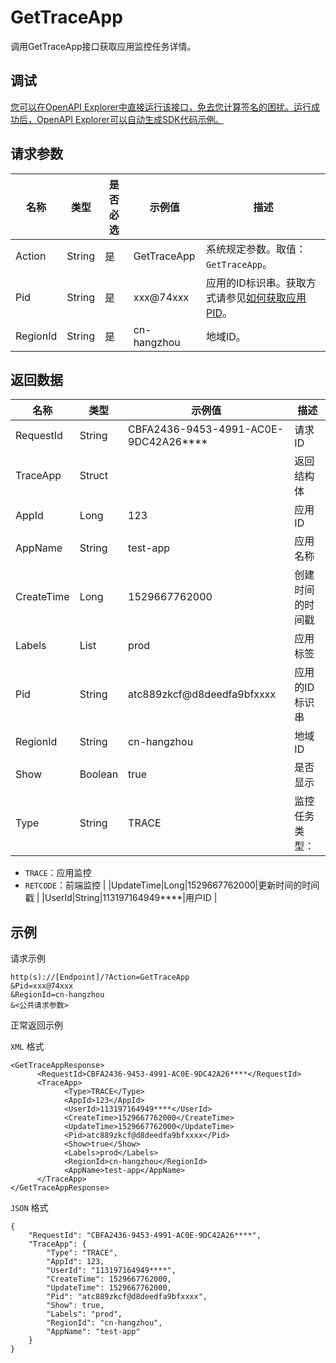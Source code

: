 # GetTraceApp

调用GetTraceApp接口获取应用监控任务详情。

## 调试

[您可以在OpenAPI Explorer中直接运行该接口，免去您计算签名的困扰。运行成功后，OpenAPI Explorer可以自动生成SDK代码示例。](https://api.aliyun.com/#product=ARMS&api=GetTraceApp&type=RPC&version=2019-08-08)

## 请求参数

|名称|类型|是否必选|示例值|描述|
|--|--|----|---|--|
|Action|String|是|GetTraceApp|系统规定参数。取值：`GetTraceApp`。 |
|Pid|String|是|xxx@74xxx|应用的ID标识串。获取方式请参见[如何获取应用PID](https://help.aliyun.com/document_detail/186100.html?spm=a2c4g.11186623.6.792.1b50654cqcDPyk#title-imy-7gj-qhr)。 |
|RegionId|String|是|cn-hangzhou|地域ID。 |

## 返回数据

|名称|类型|示例值|描述|
|--|--|---|--|
|RequestId|String|CBFA2436-9453-4991-AC0E-9DC42A26\*\*\*\*|请求ID |
|TraceApp|Struct| |返回结构体 |
|AppId|Long|123|应用ID |
|AppName|String|test-app|应用名称 |
|CreateTime|Long|1529667762000|创建时间的时间戳 |
|Labels|List|prod|应用标签 |
|Pid|String|atc889zkcf@d8deedfa9bfxxxx|应用的ID标识串 |
|RegionId|String|cn-hangzhou|地域ID |
|Show|Boolean|true|是否显示 |
|Type|String|TRACE|监控任务类型：

 -   `TRACE`：应用监控
-   `RETCODE`：前端监控 |
|UpdateTime|Long|1529667762000|更新时间的时间戳 |
|UserId|String|113197164949\*\*\*\*|用户ID |

## 示例

请求示例

```
http(s)://[Endpoint]/?Action=GetTraceApp
&Pid=xxx@74xxx
&RegionId=cn-hangzhou
&<公共请求参数>
```

正常返回示例

`XML` 格式

```
<GetTraceAppResponse>
	  <RequestId>CBFA2436-9453-4991-AC0E-9DC42A26****</RequestId>
	  <TraceApp>
		    <Type>TRACE</Type>
		    <AppId>123</AppId>
		    <UserId>113197164949****</UserId>
		    <CreateTime>1529667762000</CreateTime>
		    <UpdateTime>1529667762000</UpdateTime>
		    <Pid>atc889zkcf@d8deedfa9bfxxxx</Pid>
		    <Show>true</Show>
		    <Labels>prod</Labels>
		    <RegionId>cn-hangzhou</RegionId>
		    <AppName>test-app</AppName>
	  </TraceApp>
</GetTraceAppResponse>
```

`JSON` 格式

```
{
    "RequestId": "CBFA2436-9453-4991-AC0E-9DC42A26****",
    "TraceApp": {
        "Type": "TRACE",
        "AppId": 123,
        "UserId": "113197164949****",
        "CreateTime": 1529667762000,
        "UpdateTime": 1529667762000,
        "Pid": "atc889zkcf@d8deedfa9bfxxxx",
        "Show": true,
        "Labels": "prod",
        "RegionId": "cn-hangzhou",
        "AppName": "test-app"
    }
}
```

